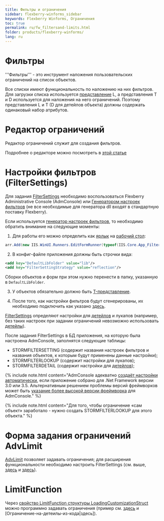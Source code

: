 ```yaml
---
title: Фильтры и ограничения
sidebar: flexberry-winforms_sidebar
keywords: Flexberry Winforms, Ограничения
toc: true
permalink: ru/fw_filtersand-limits.html
folder: products/flexberry-winforms/
lang: ru
---
```


# Фильтры

'''Фильтры''' - это инструмент наложения пользовательских ограничений на список объектов.

Все списки имеют функциональность по наложению на них фильтров. Для загрузки списка используется [представление](fd_view-types.html) L, а представления T и D используется для наложения на него ограничений. Поэтому представления L и T (D для детейлов объекта) должны содержать одинаковый набор атрибутов.

# Редактор ограничений

Редактор ограничений служит для создания фильтров.

Подробнее о редакторе можно посмотреть в [этой статье](fw_limit-editor-simple-view.html)

# Настройки фильтров (FilterSettings)
Для задания [FilterSettings](fw_filter-settings.html) необходимо воспользоваться Flexberry Administrative Console (AdmConsole) или [Генератором настроек фильтров](прикладные-системы_Генератор-настроек-фильтров.html) (не все необходимые для генератора dll входят в стандартную поставку Flexberry).


Если используется [генератор настроек фильтров](прикладные-системы_Генератор-настроек-фильтров.html), то необходимо обратить внимание на следующие моменты: 

1. Для работы его можно определить как [ярлык](Ярлыки-рабочего-стола.html) на [рабочий стол](fw_app-desktop.html):

```csharp
arr.Add(new IIS.WinUI.Runners.EditFormRunner(typeof(IIS.Core.App_FilterSettingsGeneratorE), "Администрирование", "Генератор настроек фильтров", "", new IIS.Core.App_FilterSettingsGenerator(), typeof(IIS.Core.App_FilterSettingsGenerator), false));
```

2. В конфиг-файле приложения должны быть строчки вида:

```xml
<add key="DefaultLibFolder" value="lib"/>
<add key="FilterSettingStrategy" value="reflection"/>
```

Сборки объектов и форм при этом нужно перенести в папку, указанную в `DefaultLibFolder`. 

3. У объектов обязательно должно быть [T-представление](fd_t-view.html). 

4. После того, как настройки фильтров будут сгенерированы, их необходимо подключить как указано [здесь](fw_filter-settings.html).


[FilterSettings](fw_filter-settings.html) определяют настройки для [детейлов](fd_key-concepts.html) и лукапов (например, без таких настроек при задании ограничений невозможно использовать [детейлы](fd_key-concepts.html)). 


После задания FilterSettings в БД приложения, на которую была настроена AdmConsole, заполнятся следующие таблицы:
* STORMFILTERSETTING (содержит названия настроек фильтров и названия объектов, к которым будут применены данные настройки);
* STORMFILTERLOOKUP (содержит настройки для лукапов); 
* STORMFILTERDETAIL (содержит настройки для [детейлов](fd_key-concepts.html));

{% include note.html content="AdmConsole адекватно [создаёт настройки автоматически](fw_filter-settings.html), если приложение собрано для .Net Framework версии 3.0 или 3.5. Альтернативным решением проблемы версий фреймворков может быть [указание более высокой версии фреймворка](set-runtime-dotnet-version.html) для AdmConsole." %}

{% include note.html content="Для того, чтобы ограничение «сам объект» заработало - нужно создать STORMFILTERLOOKUP для этого объекта." %}

# Форма задания ограничений AdvLimit
[AdvLimit](limitation-edit-form.html) позволяет задавать ограничения; для расширения функциональности необходимо настроить FilterSettings (см. выше, [здесь](fw_filter-settings.html) и [здесь](fw_filter-example.html)).

# LimitFunction
Через [свойство LimitFunction структуры LoadingCustomizationStruct](fo_loading-customization-struct.html) можно программно задавать ограничения (пример см. [здесь](filter-settings-for-use-in-lists.html) и [Ограничение-на-детеилы-из-кода|здесь]).